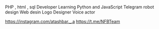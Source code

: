 PHP , html , sql  Developer
Learning Python and JavaScript
Telegram robot design
Web desin
Logo Designer
Voice actor

https://instagram.com/atashbar._.a
https://t.me/NFBTeam

